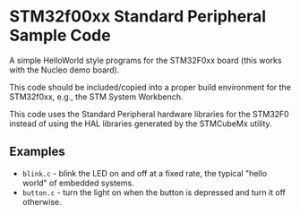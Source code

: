 # STM32f00xx Standard Peripheral Sample Code

A simple HelloWorld style programs for the STM32F0xx board (this works with the Nucleo demo board).

This code should be included/copied into a proper build environment for the STM32f0xx, e.g., the STM System Workbench.

This code uses the Standard Peripheral hardware libraries for the STM32F0 instead of using the HAL libraries generated by the STMCubeMx utility.

## Examples

- `blink.c` - blink the LED on and off at a fixed rate, the typical "hello world" of embedded systems.
- `button.c` - turn the light on when the button is depressed and turn it off otherwise.
